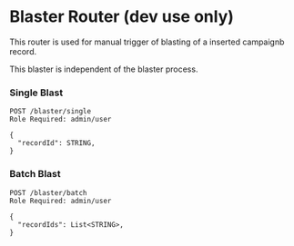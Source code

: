 # Blaster Router (dev use only)
This router is used for manual trigger of blasting of a inserted campaignb record.

This blaster is independent of the blaster process.


### Single Blast
```
POST /blaster/single
Role Required: admin/user

{
  "recordId": STRING,
}
```

### Batch Blast
```
POST /blaster/batch
Role Required: admin/user

{
  "recordIds": List<STRING>,
}
```
